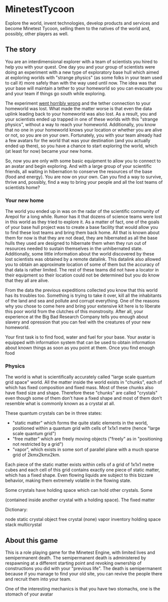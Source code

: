 # MinetestTycoon
Explore the world, invent technologies, develop products and services and
become Minetest Tycoon, selling them to the natives of the world and,
possibly, other players as well.

## The story

You are an interdimensional explorer with a team of scientists you hired to
help you with your quest. One day you and your group of scientists were doing
an experiment with a new type of exploratory base hull which aimed at
exploring worlds with "strange physics" (as some folks in your team used to
call it) more safely than with the way used until now. The idea was that your
base will maintain a tether to your homeworld so you can evacuate you and
your team if things go south while exploring.

The experiment [went horribly wrong](lore/disaster.md) and the tether
connection to your homeworld was lost. What made the matter worse is that
even the data uplink leading back to your homeworld was also lost. As a
result, you and your scientists ended up trapped in one of these worlds with
this "strange physics", without a way to reach your homeworld. Additionally,
you know that no one in your homeworld knows your location or whether you are
alive or not, so you are on your own. Fortunately, you
with your team already had a few avatars for the world that was your
destination (and you actually ended up there), so you have a chance to start
exploring the world, which (at least for now) became your new home.

So, now you are only with some basic equipment to allow you to connect to an
avatar and begin exploring. And with a large group of your scientific
friends, all waiting in hibernation to conserve the resources of the base
(food and energy). You are now on your own. Can you find a way to survive,
thrive and, possibly, find a way to bring your people and all the lost teams
of scientists home?

### Your new home

The world you ended up in was on the radar of the scientific community of
Arepol for a long while. Rumor has it that dozens of science teams
were lost in this world as they tried to explore it. As a matter of fact,
one of the goals of your base hull project was to create a base facility that
would allow you to find these lost teams and bring them back home. All that
is known about them for now is that they are not dead, they are hibernated
as all the base hulls they used are designed to hibernate them when they run
out of resources needed to sustain themselves in the unhibernated state.
Additionally, some little information about the world discovered by these
lost scientists was obtained by a remote datalink. This datalink also allowed
you to obtain an approximate location of some of them but the accuracy of
that data is rather limited. The rest of these teams did not have a locator
in their equipment so their location could not be determined but you do know
that they all are alive.

From the data the previous expeditions collected you know that this world
has its troubles too. Something is trying to take it over, kill all the
inhabitants of the land and sea and pollute and corrupt everything. One of
the reasons why you chose to come here and bring your extensive kit here is
to liberate this poor world from the clutches of this monstrosity. After all,
your experience at the Big Bad Research Company tells you enough about
slavery and opression that you can feel with the creatures of your new
homeworld.

Your first task is to find food, water and fuel for your base. Your avatar is
equipped with information system that can be used to obtain information about
known things as soon as you point at them. Once you find enough food

### Physics

The world is what is scientifically accurately called "large scale quantum
grid space" world. All the matter inside the world exists in "chunks", each
of which has fixed composition and fixed mass. Most of these chunks also have
fixed size and shape. Therefore these "chunks" are called "crystals" even
though some of them don't have a fixed shape and most of them don't resemble
what is commonly known as a crystal at all.

These quantum crystals can be in three states:

- "static matter" which forms the quite static elements in the world,
  positioned within a quantum grid with cells of 1x1x1 metre (hence "large
  scale quantum grid")
- "free matter" which are freely moving objects ("freely" as in "positioning
  not restricted by a grid")
- "vapor", which exists in some sort of parallel plane with a much sparse
  grid of 2kmx2kmx2km.

Each piece of the static matter exists within cells of a grid of 1x1x1 metre
cubes and each cell of this grid contains exactly one piece of static matter,
which has a fixed shape. Even flowing liquids are subject to this bizzare
behavior, making them extremely volatile in the flowing state.

Some crystals have holding space which can hold other crystals. Some 

(contained inside another crystal with a holding space). The fixed
matter

Dictionary:

node		static crystal
object		free crystal
(none)		vapor
inventory	holding space
stack		multicrystal

## About this game

This is a role playing game for the Minetest Engine, with limited lives and
semipermanent death. The semipermanent death is administered by respawning at
a different starting point and revoking ownership of constructions you did
with your "previous life". The death is semipermanent because if you manage
to find your old site, you can revive the people there and recruit them into
your team.

One of the interesting mechanics is that you have two stomachs, one is the
stomach of your avatar 
